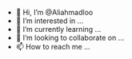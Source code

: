 - 👋 Hi, I’m @Aliahmadloo
- 👀 I’m interested in ...
- 🌱 I’m currently learning ...
- 💞️ I’m looking to collaborate on ...
- 📫 How to reach me ...

<!---
Aliahmadloo/Aliahmadloo is a ✨ special ✨ repository because its `README.md` (this file) appears on your GitHub profile.
You can click the Preview link to take a look at your changes.
--->
